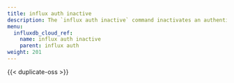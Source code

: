 ```yaml
---
title: influx auth inactive
description: The `influx auth inactive` command inactivates an authentication token in InfluxDB.
menu:
  influxdb_cloud_ref:
    name: influx auth inactive
    parent: influx auth
weight: 201
---
```


{{< duplicate-oss >}}
